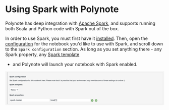 # Using Spark with Polynote

Polynote has deep integration with [Apache Spark](https://spark.apache.org), and supports running both Scala and Python
code with Spark out of the box. 

In order to use Spark, you must first have it [installed](installation.md#spark-support). Then, open the 
[configuration](notebook-configuration.md) for the notebook you'd like to use with Spark, and scroll down to the 
`Spark configuration` section. As long as you set anything there - any Spark property, any [Spark template](configuration.md#spark)
- and Polynote will launch your notebook with Spark enabled. 

![spark-master-config](images/spark-master-config.png)
